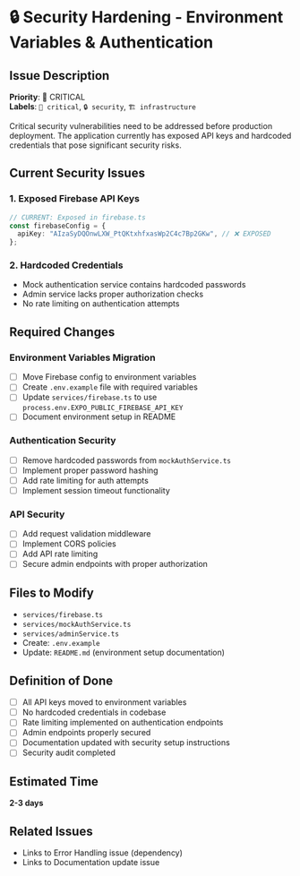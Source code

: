 # 🔒 Security Hardening - Environment Variables & Authentication

## Issue Description
**Priority**: 🚨 CRITICAL  
**Labels**: `🚨 critical`, `🔒 security`, `🏗️ infrastructure`

Critical security vulnerabilities need to be addressed before production deployment. The application currently has exposed API keys and hardcoded credentials that pose significant security risks.

## Current Security Issues

### 1. Exposed Firebase API Keys
```typescript
// CURRENT: Exposed in firebase.ts
const firebaseConfig = {
  apiKey: "AIzaSyDQOnwLXW_PtQKtxhfxasWp2C4c7Bp2GKw", // ❌ EXPOSED
};
```

### 2. Hardcoded Credentials
- Mock authentication service contains hardcoded passwords
- Admin service lacks proper authorization checks
- No rate limiting on authentication attempts

## Required Changes

### Environment Variables Migration
- [ ] Move Firebase config to environment variables
- [ ] Create `.env.example` file with required variables
- [ ] Update `services/firebase.ts` to use `process.env.EXPO_PUBLIC_FIREBASE_API_KEY`
- [ ] Document environment setup in README

### Authentication Security
- [ ] Remove hardcoded passwords from `mockAuthService.ts`
- [ ] Implement proper password hashing
- [ ] Add rate limiting for auth attempts
- [ ] Implement session timeout functionality

### API Security
- [ ] Add request validation middleware
- [ ] Implement CORS policies
- [ ] Add API rate limiting
- [ ] Secure admin endpoints with proper authorization

## Files to Modify
- `services/firebase.ts`
- `services/mockAuthService.ts`
- `services/adminService.ts`
- Create: `.env.example`
- Update: `README.md` (environment setup documentation)

## Definition of Done
- [ ] All API keys moved to environment variables
- [ ] No hardcoded credentials in codebase
- [ ] Rate limiting implemented on authentication endpoints
- [ ] Admin endpoints properly secured
- [ ] Documentation updated with security setup instructions
- [ ] Security audit completed

## Estimated Time
**2-3 days**

## Related Issues
- Links to Error Handling issue (dependency)
- Links to Documentation update issue
